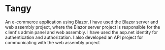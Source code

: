 # Tangy
An e-commerce application using Blazor. I have used the Blazor server and web assembly project, 
where the Blazor server project is responsible for the client's admin panel and web assembly. I have 
used the asp.net identity for authentication and authorization. I also developed an API project for 
communicating with the web assembly project
